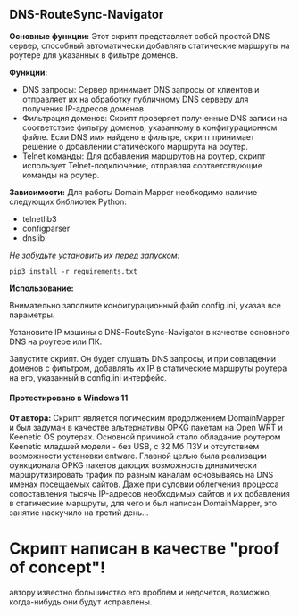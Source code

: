 ## DNS-RouteSync-Navigator


**Основные функции:** Этот скрипт представляет собой простой DNS сервер, способный автоматически добавлять статические маршруты на роутере для указанных в фильтре доменов.

**Функции:**
- DNS запросы: Сервер принимает DNS запросы от клиентов и отправляет их на обработку публичному DNS серверу для получения IP-адресов доменов.
- Фильтрация доменов: Скрипт проверяет полученные DNS записи на соответствие фильтру доменов, указанному в конфигурационном файле. Если DNS имя найдено в фильтре, скрипт принимает решение о добавлении статического маршрута на роутер.
- Telnet команды: Для добавления маршрутов на роутер, скрипт использует Telnet-подключение, отправляя соответствующие команды на роутер.

**Зависимости:** Для работы Domain Mapper необходимо наличие следующих библиотек Python:
- telnetlib3
- configparser
- dnslib

*Не забудьте установить их перед запуском:*
```
pip3 install -r requirements.txt
```

**Использование:**

Внимательно заполните конфигурационный файл config.ini, указав все параметры.

Установите IP машины с DNS-RouteSync-Navigator в качестве основного DNS на роутере или ПК.

Запустите скрипт. Он будет слушать DNS запросы, и при совпадении доменов с фильтром, добавлять их IP в статические маршруты роутера на его, указанный в config.ini интерфейс.

#### Протестировано в Windows 11

**От автора:** Скрипт является логическим продолжением DomainMapper и был задуман в качестве альтернативы OPKG пакетам на Open WRT и Keenetic OS роутерах.
Основной причиной стало обладание роутером Keenetic младшей модели - без USB, с 32 Мб ПЗУ и отсутствием возможности установки entware.
Главной целью была реализации функционала OPKG пакетов дающих возможность динамически маршрутизировать трафик по разным каналам основываясь на DNS именах посещаемых сайтов.
Даже при суловии облегчения процесса сопоставления тысячь IP-адресов необходимых сайтов и их добавления в статические маршруты, для чего и был написан DomainMapper, это занятие наскучило на третий день…



# Скрипт написан в качестве "proof of concept"!
автору известно большинство его проблем и недочетов, возможно, когда-нибудь они будут исправлены.
